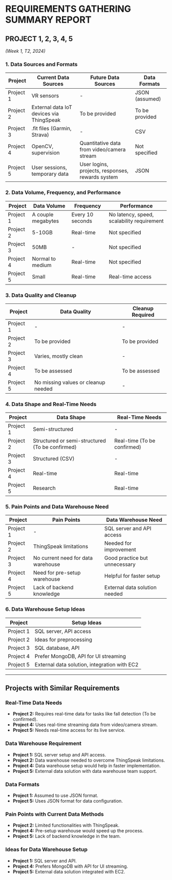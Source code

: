 # REQUIREMENTS GATHERING SUMMARY REPORT
## PROJECT 1, 2, 3, 4, 5

_(Week 1, T2, 2024)_

### 1. Data Sources and Formats

| Project   | Current Data Sources                        | Future Data Sources | Data Formats           |
|-----------|---------------------------------------------|---------------------|------------------------|
| Project 1 | VR sensors                                   | -                   | JSON (assumed)         |
| Project 2 | External data IoT devices via ThingSpeak     | To be provided      | To be provided         |
| Project 3 | .fit files (Garmin, Strava)                 | -                   | CSV                    |
| Project 4 | OpenCV, supervision                         | Quantitative data from video/camera stream | Not specified  |
| Project 5 | User sessions, temporary data               | User logins, projects, responses, rewards system | JSON  |

### 2. Data Volume, Frequency, and Performance

| Project   | Data Volume           | Frequency        | Performance                  |
|-----------|-----------------------|------------------|------------------------------|
| Project 1 | A couple megabytes     | Every 10 seconds | No latency, speed, scalability requirement |
| Project 2 | 5-10GB                 | Real-time        | Not specified                |
| Project 3 | 50MB                   | -                | Not specified                |
| Project 4 | Normal to medium       | Real-time        | Not specified                |
| Project 5 | Small                  | Real-time        | Real-time access             |

### 3. Data Quality and Cleanup

| Project   | Data Quality           | Cleanup Required |
|-----------|------------------------|------------------|
| Project 1 | -                      | -                |
| Project 2 | To be provided         | To be provided   |
| Project 3 | Varies, mostly clean   | -                |
| Project 4 | To be assessed         | To be assessed   |
| Project 5 | No missing values or cleanup needed | -        |

### 4. Data Shape and Real-Time Needs

| Project   | Data Shape             | Real-Time Needs  |
|-----------|------------------------|------------------|
| Project 1 | Semi-structured         | -                |
| Project 2 | Structured or semi-structured (To be confirmed) | Real-time (To be confirmed) |
| Project 3 | Structured (CSV)        | -                |
| Project 4 | Real-time              | Real-time        |
| Project 5 | Research                | Real-time        |

### 5. Pain Points and Data Warehouse Need

| Project   | Pain Points            | Data Warehouse Need            |
|-----------|------------------------|---------------------------------|
| Project 1 | -                      | SQL server and API access       |
| Project 2 | ThingSpeak limitations | Needed for improvement          |
| Project 3 | No current need for data warehouse | Good practice but unnecessary |
| Project 4 | Need for pre-setup warehouse | Helpful for faster setup   |
| Project 5 | Lack of backend knowledge | External data solution needed |

### 6. Data Warehouse Setup Ideas

| Project   | Setup Ideas                            |
|-----------|----------------------------------------|
| Project 1 | SQL server, API access                 |
| Project 2 | Ideas for preprocessing                |
| Project 3 | SQL database, API                      |
| Project 4 | Prefer MongoDB, API for UI streaming   |
| Project 5 | External data solution, integration with EC2 |

---

## Projects with Similar Requirements

### Real-Time Data Needs
- **Project 2:** Requires real-time data for tasks like fall detection (To be confirmed).
- **Project 4:** Uses real-time streaming data from video/camera stream.
- **Project 5:** Needs real-time access for its live service.

### Data Warehouse Requirement
- **Project 1:** SQL server setup and API access.
- **Project 2:** Data warehouse needed to overcome ThingSpeak limitations.
- **Project 4:** Data warehouse setup would help in faster implementation.
- **Project 5:** External data solution with data warehouse team support.



### Data Formats
- **Project 1:** Assumed to use JSON format.
- **Project 5:** Uses JSON format for data configuration.

### Pain Points with Current Data Methods
- **Project 2:** Limited functionalities with ThingSpeak.
- **Project 4:** Pre-setup warehouse would speed up the process.
- **Project 5:** Lack of backend knowledge in the team.

### Ideas for Data Warehouse Setup
- **Project 1:** SQL server and API.
- **Project 4:** Prefers MongoDB with API for UI streaming.
- **Project 5:** External data solution integrated with EC2.